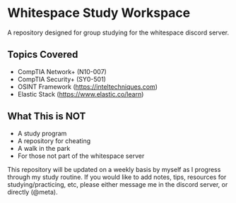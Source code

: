 # Whitespace Study Workspace
A repository designed for group studying for the whitespace discord server.

## Topics Covered
- CompTIA Network+ (N10-007)
- CompTIA Security+ (SY0-501)
- OSINT Framework (https://inteltechniques.com)
- Elastic Stack (https://www.elastic.co/learn)

## What This is NOT
- A study program
- A repository for cheating
- A walk in the park
- For those not part of the whitespace server

This repository will be updated on a weekly basis by myself as I progress through my study routine. If you would like to add notes, tips, resources for studying/practicing, etc, please either message me in the discord server, or directly (@meta).
